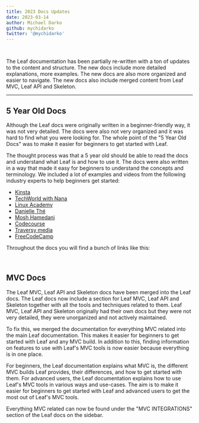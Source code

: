 ```yaml
---
title: 2023 Docs Updates
date: 2023-03-14
author: Michael Darko
github: mychidarko
twitter: '@mychidarko'
---
```


<!-- markdownlint-disable no-inline-html -->

<img src="https://user-images.githubusercontent.com/26604242/225085520-2e86e8c0-2a75-4ab5-85f4-b71b7e8d749c.jpg" style="border-radius: 8px; margin-bottom: 15px;" alt="" />

<p>
The Leaf documentation has been partially re-written with a ton of updates to the content and structure. The new docs include more detailed explanations, more examples. The new docs are also more organized and easier to navigate. The new docs also include merged content from Leaf MVC, Leaf API and Skeleton.
</p>

---

## 5 Year Old Docs

Although the Leaf docs were originally written in a beginner-friendly way, it was not very detailed. The docs were also not very organized and it was hard to find what you were looking for. The whole point of the "5 Year Old Docs" was to make it easier for beginners to get started with Leaf.

The thought process was that a 5 year old should be able to read the docs and understand what Leaf is and how to use it. The docs were also written in a way that made it easy for beginners to understand the concepts and terminology. We included a lot of examples and videos from the following industry experts to help beginners get started:

- [Kinsta](https://kinsta.com/)
- [TechWorld with Nana](https://www.techworld-with-nana.com/)
- [Linux Academy](https://www.youtube.com/channel/UClGShptNEuvTWGAAfpa2Etw)
- [Danielle Thé](https://www.youtube.com/channel/UCuQ0v3Q5_UCLQkp8AwHDNAA)
- [Mosh Hamedani](https://codewithmosh.com/)
- [Codecourse](https://codecourse.com/)
- [Traversy media](https://www.traversymedia.com/)
- [FreeCodeCamp](https://www.freecodecamp.org/)

Throughout the docs you will find a bunch of links like this:

<img src="https://user-images.githubusercontent.com/26604242/225118443-ed9604c7-6973-424b-bf92-e302b9290a12.png" style="border-radius: 8px; margin-bottom: 15px; border: 1px solid rgba(255, 255, 255, 0.2);" alt="" />

## MVC Docs

The Leaf MVC, Leaf API and Skeleton docs have been merged into the Leaf docs. The Leaf docs now include a section for Leaf MVC, Leaf API and Skeleton together with all the tools and techniques related to them. Leaf MVC, Leaf API and Skeleton originally had their own docs but they were not very detailed, they were unorganized and not actively maintained.

To fix this, we merged the documentation for everything MVC related into the main Leaf documentation. This makes it easier for beginners to get started with Leaf and any MVC build. In addition to this, finding information on features to use with Leaf's MVC tools is now easier because everything is in one place.

For beginners, the Leaf documentation explains what MVC is, the different MVC builds Leaf provides, their differences, and how to get started with them. For advanced users, the Leaf documentation explains how to use Leaf's MVC tools in various ways and use-cases. The aim is to make it easier for beginners to get started with Leaf and advanced users to get the most out of Leaf's MVC tools.

Everything MVC related can now be found under the "MVC INTEGRATIONS" section of the Leaf docs on the sidebar.

<img src="https://user-images.githubusercontent.com/26604242/225126620-157d74de-a784-44be-b82a-2137b717baac.png" style="border-radius: 8px; margin-bottom: 15px; border: 1px solid rgba(255, 255, 255, 0.2);" alt="" />
